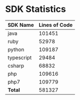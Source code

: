 # SDK Statistics

| SDK Name | Lines of Code |
| -------- | ------------- |
| java | 101451 |
| ruby | 52978 |
| python | 109187 |
| typescript | 29484 |
| csharp | 68832 |
| php | 109616 |
| php7 | 109779 |
| **Total** | 581327 |
